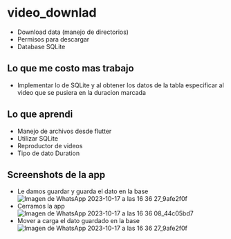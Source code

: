 # video_downlad

- Download data (manejo de directorios)
- Permisos para descargar
- Database SQLite

## Lo que me costo mas trabajo
- Implementar lo de SQLite y al obtener los datos de la tabla especificar al video que se pusiera en la duracion marcada

## Lo que aprendi
- Manejo de archivos desde flutter
- Utilizar SQLite
- Reproductor de videos
- Tipo de dato Duration

## Screenshots de la app
- Le damos guardar y guarda el dato en la base
![Imagen de WhatsApp 2023-10-17 a las 16 36 27_9afe2f0f](https://github.com/josepvazquezp/video_download_app/assets/74749686/f77d1f2c-955d-407d-aa72-e5811c00c9cd)
- Cerramos la app
![Imagen de WhatsApp 2023-10-17 a las 16 36 08_44c05bd7](https://github.com/josepvazquezp/video_download_app/assets/74749686/080358cf-7480-48e1-bc9d-ce3d0eece6ae)
- Mover a carga el dato guardado en la base
![Imagen de WhatsApp 2023-10-17 a las 16 36 27_9afe2f0f](https://github.com/josepvazquezp/video_download_app/assets/74749686/f77d1f2c-955d-407d-aa72-e5811c00c9cd)
